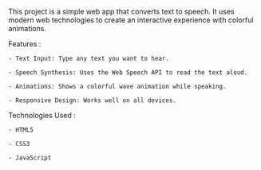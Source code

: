 This project is a simple web app that converts text to speech. It uses modern web technologies to create an interactive experience with colorful animations.


Features :

    - Text Input: Type any text you want to hear.

    - Speech Synthesis: Uses the Web Speech API to read the text aloud.

    - Animations: Shows a colorful wave animation while speaking.

    - Responsive Design: Works well on all devices.


Technologies Used :

    - HTML5

    - CSS3

    - JavaScript
